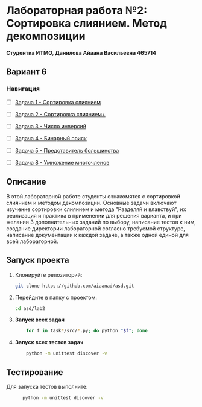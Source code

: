 # Лабораторная работа №2: Сортировка слиянием. Метод декомпозиции

**Студентка ИТМО,  Данилова Айаана Васильевна  465714**  
## Вариант 6
### Навигация

- [ ] [Задача 1 - Сортировка слиянием](task1)
- [ ] [Задача 2 - Сортировка слиянием+](task2)
- [ ] [Задача 3 - Число инверсий](task3)
- [ ] [Задача 4 - Бинарный поиск](task4)
- [ ] [Задача 5 - Представитель большинства](task5)
- [ ] [Задача 8 - Умножение многочленов](task8)


## Описание
В этой лабораторной работе студенты ознакомятся с сортировкой слиянием и методом декомпозиции. 
Основные задачи включают изучение сортировки слиянием и метода "Разделяй и влавствуй", их реализация и практика в применении для решения варианта, и при желании 3 дополнительных заданий по выбору, написание тестов к ним, создание директории лабораторной согласно требуемой структуре, написание документации к каждой задаче, а также одной единой для всей лабораторной. 


## Запуск проекта
1. Клонируйте репозиторий:
   ```bash
   git clone https://github.com/aiaanad/asd.git
   ```
2. Перейдите в папку с проектом:
   ```bash
   cd asd/lab2
   ```
3. **Запуск всех задач**
    ```bash
        for f in task*/src/*.py; do python "$f"; done

4. **Запуск всех тестов задач**
    ```bash
        python -m unittest discover -v

## Тестирование
Для запуска тестов выполните:
```bash
      python -m unittest discover -v
```